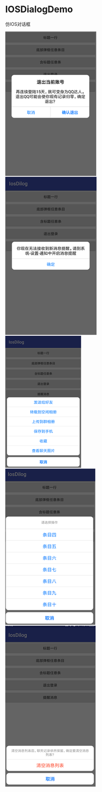 # IOSDialogDemo
仿IOS对话框


![](https://github.com/huangshuyuan/IOSDialogDemo/blob/master/1.png)
![](https://github.com/huangshuyuan/IOSDialogDemo/blob/master/2.png)
![](https://github.com/huangshuyuan/IOSDialogDemo/blob/master/3.png)
![](https://github.com/huangshuyuan/IOSDialogDemo/blob/master/4.png)
![](https://github.com/huangshuyuan/IOSDialogDemo/blob/master/5.png)
